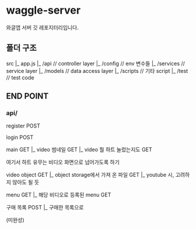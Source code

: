 # waggle-server

와글앱 서버 깃 레포지터리입니다.

## 폴더 구조

src
|_ app.js
|_ /api			// controller layer
|_ /config		// env 변수들
|_ /services    // service layer
|_ /models		// data access layer
|_ /scripts		// 기타 script
|_ /test		// test code


## END POINT

### api/

register POST

login POST

main GET
|_ video 썸네일 GET
|_ video 뭘 하트 눌렀는지도 GET

여기서 하트 유무는 비디오 화면으로 넘어가도록 하기

video object GET
|_ object storage에서 가져 온 파일 GET
|_ youtube 시, 고려하지 않아도 될 듯

menu GET
|_ 해당 비디오로 등록된 menu GET

구매 목록 POST
|_ 구매한 목록으로 

(미완성)



